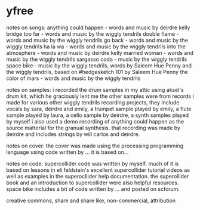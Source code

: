 # yfree

notes on songs:
anything could happen - words and music by deirdre kelly
bridge too far - words and music by the wiggly tendrils
double flame - words and music by the wiggly tendrils
go back - words and music by the wiggly tendrils
ha la wa - words and music by the wiggly tendrils
into the atmosphere - words and music by deirdre kelly
married woman - words and music by the wiggly tendrils
sargasso coda - music by the wiggly tendrils
space bike - music by the wiggly tendrils, words by Saleem Hue Penny and the wiggly tendrils, based on #hedgesketch 101 by Saleem Hue Penny
the color of mars - words and music by the wiggly tendrils

notes on samples:
i recorded the drum samples in my attic using aksel's drum kit, which he graciously lent me
the other samples were from records i made for various other wiggly tendrils recording projects, they include vocals by sara, deirdre and emily, a trumpet sample played by emily, a flute sample played by laura, a cello sample by deirdre, a synth samples played by myself
i also used a demo recording of anything could happen as the source matterial for the granual synthesis. that recording was made by deirdre and includes strings by will carlos and deirdre.

notes on cover:
the cover was made using the processing programming language using code written by ... it is based on...

notes on code:
supercollider code was written by myself. much of it is based on lessons in eli feldstein's excellent supercollider tutorial videos as well as examples in the superocllider help documentation. the superollider book and an introduction to supercollider were also helpful resources. space bike includes a bit of code written by ... and posted on scforum. 

creative commons, share and share like, non-commercial, attribution